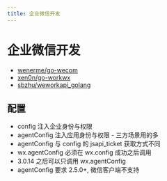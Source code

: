 ```yaml
---
title: 企业微信开发
---
```


# 企业微信开发

- [wenerme/go-wecom](https://github.com/wenerme/go-wecom)
- [xen0n/go-workwx](https://github.com/xen0n/go-workwx)
- [sbzhu/weworkapi_golang](https://github.com/sbzhu/weworkapi_golang)

## 配置

- config 注入企业身份与权限
- agentConfig 注入应用身份与权限 - 三方场景用的多
- agentConfig 与 config 的 jsapi_ticket 获取方式不同
- wx.agentConfig 必须在 wx.config 成功之后调用
- 3.0.14 之后可以只调用 wx.agentConfig
- agentConfig 要求 2.5.0+, 微信客户端不支持
